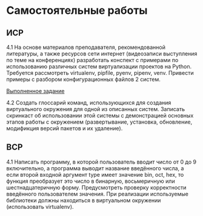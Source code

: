 # Самостоятельные работы

## ИСР

4.1 На основе материалов преподавателя, рекомендованной литературы, а
также ресурсов сети интернет (видеозаписи выступления по теме на
конференциях) разработать конспект с примерами по использованию
различных систем виртуализации проектов на Python. Требуется рассмотреть
virtualenv, pipfile, pyenv, pipenv, venv. Привести примеры с разбором
конфигурационных файлов 2 систем.

[Выполненное задание](https://docs.google.com/presentation/d/16aN8l0-Ts0GKKo4izwrfbo1RE2UWvDOk7KHuAVqN8ik/edit?usp=sharing)

4.2 Создать глоссарий команд, использующихся для создания виртуального
окружения для одной из описанных систем. Записать скринкаст об
использовании этой системы с демонстрацией основных этапов работы с
окружением (развертывание, установка, обновление, модификция версий
пакетов и их удаление).



## ВСР

4.1 Написать программу, в которой пользователь вводит число от 0 до 9
включительно, а программа выводит название введённого числа, а если
второй входной аргумент type имеет значение bin, oct, hex, то функция
преобразует это число в бинарную, восьмеричную или шестнадцатеричную
форму. Предусмотреть проверку корректности введённого пользователем
значения. При реализации используемые библиотеки должны находиться в
виртуальном окружении (использовать virtualenv).
